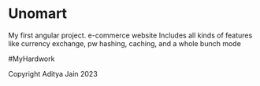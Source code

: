 # Unomart
My first angular project. e-commerce website
Includes all kinds of features like currency exchange, pw hashing, caching, and a whole bunch mode

#MyHardwork

Copyright Aditya Jain 2023
